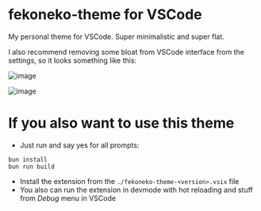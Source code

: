 # fekoneko-theme for VSCode

My personal theme for VSCode. Super minimalistic and super flat.

I also recommend removing some bloat from VSCode interface from the settings,
so it looks something like this:

![image](https://github.com/user-attachments/assets/4cfbbac7-3b61-4c25-a21f-eda403112017)

![image](https://github.com/user-attachments/assets/a434379b-72d7-43b5-a286-b660f0f3106a)

# If you also want to use this theme

- Just run and say yes for all prompts:

```shell
bun install
bun run build
```

- Install the extension from the `./fekoneko-theme-<version>.vsix` file
- You also can run the extension in devmode with hot reloading and stuff from _Debug_ menu in VSCode
